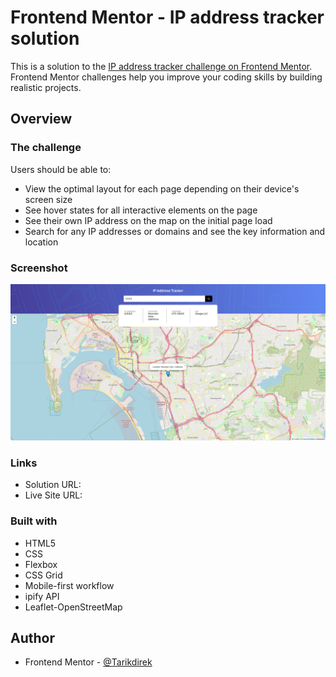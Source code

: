 # Frontend Mentor - IP address tracker solution

This is a solution to the [IP address tracker challenge on Frontend Mentor](https://www.frontendmentor.io/challenges/ip-address-tracker-I8-0yYAH0). Frontend Mentor challenges help you improve your coding skills by building realistic projects. 

## Overview

### The challenge

Users should be able to:

- View the optimal layout for each page depending on their device's screen size
- See hover states for all interactive elements on the page
- See their own IP address on the map on the initial page load
- Search for any IP addresses or domains and see the key information and location

### Screenshot

![Website View](./images/FrontendMentor-IPAddressTracker.png)

### Links

- Solution URL: [](https://github.com/Tarikdirek)
- Live Site URL: [](https://your-live-site-url.com)

### Built with

- HTML5 
- CSS
- Flexbox
- CSS Grid
- Mobile-first workflow
- ipify API
- Leaflet-OpenStreetMap


## Author

- Frontend Mentor - [@Tarikdirek](https://www.frontendmentor.io/profile/Tarikdirek)

